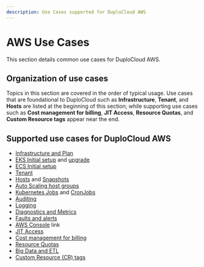```yaml
---
description: Use Cases supported for DuploCloud AWS
---
```


# AWS Use Cases

This section details common use cases for DuploCloud AWS.

## Organization of use cases

Topics in this section are covered in the order of typical usage. Use cases that are foundational to DuploCloud such as **Infrastructure**, **Tenant**, and **Hosts** are listed at the beginning of this section; while supporting use cases such as **Cost management for billing**, **JIT Access**, **Resource Quotas**, and **Custom Resource tags** appear near the end.&#x20;

## Supported use cases for DuploCloud AWS

* [Infrastructure and Plan](creating-an-infrastructure-and-plan-for-aws/)
* [EKS Initial setup](creating-an-infrastructure-and-plan-for-aws/kubernetes-cluster/) and [upgrade](creating-an-infrastructure-and-plan-for-aws/upgrading-eks-version.md)
* [ECS Initial setup](creating-an-infrastructure-and-plan-for-aws/ecs-setup/)
* [Tenant](tenant-environment/)
* [Hosts](hosts-vms/) and [Snapshots](broken-reference)
* [Auto Scaling host groups](hosts-vms/auto-scaling/auto-scaling-groups/)
* [Kubernetes Jobs](../../kubernetes/jobs.md) and [CronJobs](../../kubernetes/cronjobs.md)
* [Auditing](auditing.md)
* [Logging](central-logging/)
* [Diagnostics and Metrics](monitoring/)
* [Faults and alerts](faults-and-alarms/)
* [AWS Console](using-aws-console.md) link
* [JIT Access](../../aws-user-guide/use-cases/jit-access.md)
* [Cost management for billing](cost-management/)
* [Resource Quotas](resource-quotas.md)
* [Big Data and ETL](big-data-and-etl.md)
* [Custom Resource (CR) tags](custom-resource-tags.md)

